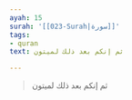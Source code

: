```yaml
---
ayah: 15
surah: '[[023-Surah|سورة]]'
tags:
- quran
text: ثم إنكم بعد ذلك لميتون

---
```

> ثم إنكم بعد ذلك لميتون
